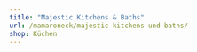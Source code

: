 ```yaml
---
title: "Majestic Kitchens & Baths"
url: /mamaroneck/majestic-kitchens-und-baths/
shop: Küchen
---
```

